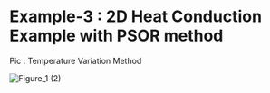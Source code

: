 # Example-3 : 2D Heat Conduction Example with PSOR method

Pic : Temperature Variation Method

![Figure_1 (2)](https://user-images.githubusercontent.com/68963724/119830482-ee6adb00-bf19-11eb-9f0e-bb2b6ef36372.png)
